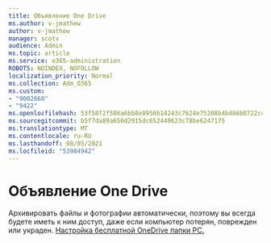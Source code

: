 ```yaml
---
title: Объявление One Drive
ms.author: v-jmathew
author: v-jmathew
manager: scotv
audience: Admin
ms.topic: article
ms.service: o365-administration
ROBOTS: NOINDEX, NOFOLLOW
localization_priority: Normal
ms.collection: Adm_O365
ms.custom:
- "9002660"
- "9422"
ms.openlocfilehash: 53f58f2f506a6bb8e8956b14243c7624e75208b4b486b0722c40ab895a303796
ms.sourcegitcommit: b5f7da89a650d2915dc652449623c78be6247175
ms.translationtype: MT
ms.contentlocale: ru-RU
ms.lasthandoff: 08/05/2021
ms.locfileid: "53984942"
---
```

# <a name="one-drive-announcement"></a>Объявление One Drive

Архивировать файлы и фотографии автоматически, поэтому вы всегда будете иметь к ним доступ, даже если компьютер потерян, поврежден или украден. [Настройка бесплатной OneDrive папки PC.](https://www.microsoft.com/microsoft-365/onedrive/pc-cloud-backup)

